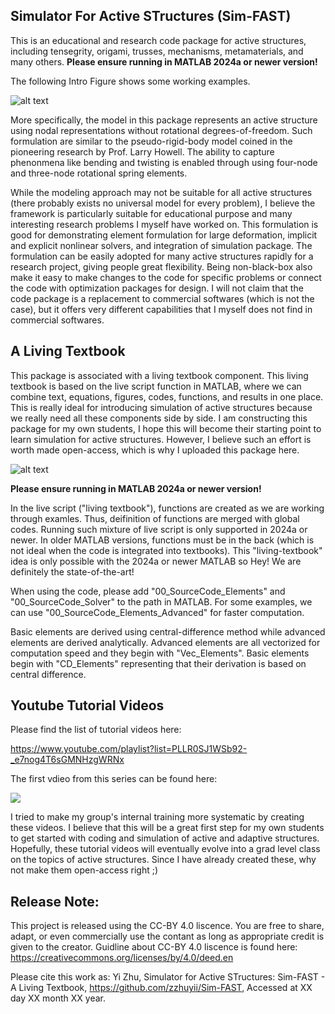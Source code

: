 ## Simulator For Active STructures (Sim-FAST)

This is an educational and research code package for active structures, including tensegrity, 
origami, trusses, mechanisms, metamaterials, and many others. **Please ensure running in MATLAB 2024a or newer version!**

The following Intro Figure shows some working examples.

![alt text](https://github.com/zzhuyii/Sim-FAST/blob/main/Figures/Intro.png)

More specifically, the model in this package represents an active structure 
using nodal representations without rotational degrees-of-freedom. 
Such formulation are similar to the pseudo-rigid-body model coined in the 
pioneering research by Prof. Larry Howell. 
The ability to capture phenonmena like bending and twisting is enabled 
through using four-node and three-node rotational spring elements. 

While the modeling approach may not be suitable for all active structures 
(there probably exists no universal model for every problem), I believe the 
framework is particularly suitable for educational purpose and many 
interesting research problems I myself have worked on. 
This formulation is good for demonstrating element formulation for
large deformation, implicit and explicit nonlinear solvers, 
and integration of simulation package. 
The formulation can be easily adopted for many active structures rapidly
for a research project, giving people great flexibility. 
Being non-black-box also make it easy to make changes to the code for 
specific problems or connect the code with optimization packages for design. 
I will not claim that the code package is a replacement to commercial 
softwares (which is not the case), but it offers very different capabilities 
that I myself does not find in commercial softwares. 

 

## A Living Textbook 

This package is associated with  a living textbook component. 
This living textbook is based on the live script function in MATLAB, where we can combine text, equations, figures, codes, functions, and results in one place. 
This is really ideal for introducing simulation of active structures because we really need all these components side by side. 
I am constructing this package for my own students, I hope this will
become their starting point to learn simulation for active structures. 
However, I believe such an effort is worth made open-access, which is 
why I uploaded this package here.

![alt text](https://github.com/zzhuyii/Sim-FAST/blob/main/Figures/Feature.png)

**Please ensure running in MATLAB 2024a or newer version!**

In the live script ("living textbook"), functions are created as we are working through examles. Thus, deifinition of functions are merged with global codes. Running such mixture of live script is only supported in 2024a or newer. In older MATLAB versions, functions must be in the back (which is not ideal when the code is integrated into textbooks). This "living-textbook" idea is only possible with the 2024a or newer MATLAB so Hey! We are definitely the state-of-the-art!

When using the code, please add "00_SourceCode_Elements" and "00_SourceCode_Solver" 
to the path in MATLAB. For some examples, we can use "00_SourceCode_Elements_Advanced" 
for faster computation. 

Basic elements are derived using central-difference method while 
advanced elements are derived analytically. Advanced elements are all vectorized for
computation speed and they begin with "Vec_Elements". Basic elements begin with "CD_Elements"
representing that their derivation is based on central difference. 

## Youtube Tutorial Videos

Please find the list of tutorial videos here:

https://www.youtube.com/playlist?list=PLLR0SJ1WSb92-_e7nog4T6sGMNHzgWRNx

The first vdieo from this series can be found here:

[![](https://img.youtube.com/vi/CvfD8SYBZcY/0.jpg)](https://www.youtube.com/watch?v=CvfD8SYBZcY&list=PLLR0SJ1WSb92-_e7nog4T6sGMNHzgWRNx)

I tried to make my group's internal training more systematic by creating these videos. I believe that this will be a great first step for my own students to get started with coding and simulation of active and adaptive structures. Hopefully, these tutorial videos will eventually evolve into a grad level class on the topics of active structures. Since I have already created these, why not make them open-access right ;)



## Release Note:

This project is released using the CC-BY 4.0 liscence. 
You are free to share, adapt, or even commercially use the contant as long as appropriate credit is given to the creator. 
Guidline about CC-BY 4.0 liscence is found here:
https://creativecommons.org/licenses/by/4.0/deed.en

Please cite this work as: Yi Zhu, Simulator for Active STructures: Sim-FAST - A Living Textbook, https://github.com/zzhuyii/Sim-FAST, Accessed at XX day XX month XX year. 


